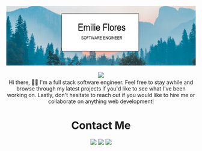 
![Web Development](https://github.com/EmilieFlores/EmilieFlores/blob/main/myBanner.PNG)

<p align="center">
    <img src="https://readme-typing-svg.herokuapp.com?size=35&duration=5500&color=164C78&vCenter=true&center=true&width=460&lines=I'm+Emilie+Flores;Software+Engineer">
<br>
Hi there, 👋🏽  I'm a full stack software engineer. Feel free to stay awhile and browse through my latest projects if you'd like to see what I've been working on. Lastly, don't hesitate to reach out if you would like to hire me or collaborate on anything web development!

</p>

<!-- SOCIALS -->
<h1 align="center">Contact Me</h1>
  <p align="center">   
    <a href=" https://www.linkedin.com/in/emilie-flores-635b1923a/ /"><img src="https://img.shields.io/badge/LinkedIn-164C78?style=plastic&logo=linkedin" height=25></a>
    <a href="mailto:codingtime0000@gmail.com "><img src="https://img.shields.io/badge/Email-164C78?style=plastic&logo=gmail" height=25></a>
    <a href=" https://twitter.com/Emilie010101010_"><img src="https://img.shields.io/badge/Twitter-164C78?&style=plastic&logo=twitter" height=25></a>   
    <a href=" https://www.codewars.com/users/EmilieFloresimg src="https://img.shields.io/badge/Codewars-164C78?style=plastic&logo=Codewars&logoColor=B1361E" height=25></a>
  </p>
